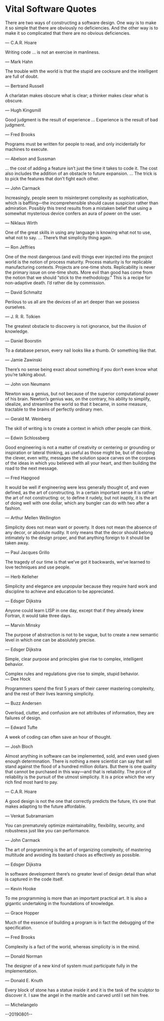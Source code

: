 # Vital Software Quotes

<!-- -->There are two ways of constructing a software design. One way is to make it so simple that there are obviously no deficiencies. And the other way is to make it so complicated that there are no obvious deficiencies.  
&mdash; C.A.R. Hoare

<!-- -->Writing code &hellip; is not an exercise in manliness.  
&mdash; Mark Hahn

<!-- -->The trouble with the world is that the stupid are cocksure and the intelligent are full of doubt.  
&mdash; Bertrand Russell

<!-- -->A charlatan makes obscure what is clear; a thinker makes clear what is obscure.  
&mdash; Hugh Kingsmill

<!-- -->Good judgment is the result of experience &hellip; Experience is the result of bad judgment.  
&mdash; Fred Brooks

<!-- --> Programs must be written for people to read, and only incidentally for machines to execute.  
&mdash; Abelson and Sussman

<!-- -->&hellip; the cost of adding a feature isn’t just the time it takes to code it. The cost also includes the addition of an obstacle to future expansion. &hellip; The trick is to pick the features that don’t fight each other.  
&mdash; John Carmack

<!-- -->Increasingly, people seem to misinterpret complexity as sophistication, which is baffling—the incomprehensible should cause suspicion rather than admiration. Possibly this trend results from a mistaken belief that using a somewhat mysterious device confers an aura of power on the user.  
&mdash; Niklaus Wirth

<!-- -->One of the great skills in using any language is knowing what not to use, what not to say. &hellip; There’s that simplicity thing again.  
&mdash; Ron Jeffries

<!-- -->One of the most dangerous (and evil) things ever injected into the project world is the notion of process maturity. Process maturity is for replicable manufacturing contexts. Projects are one-time shots. Replicability is never the primary issue on one-time shots. More evil than good has come from the notion that we should “stick to the methodology.” This is a recipe for non-adaptive death. I’d rather die by commission.  
&mdash; David Schmaltz

<!-- -->Perilous to us all are the devices of an art deeper than we possess ourselves.  
&mdash; J. R. R. Tolkien

<!-- -->The greatest obstacle to discovery is not ignorance, but the illusion of knowledge.  
&mdash; Daniel Boorstin

<!-- -->To a database person, every nail looks like a thumb. Or something like that.  
&mdash; Jamie Zawinski

<!-- -->There’s no sense being exact about something if you don’t even know what you’re talking about.  
&mdash; John von Neumann

<!-- -->Newton was a genius, but not because of the superior computational power of his brain. Newton’s genius was, on the contrary, his ability to simplify, idealize, and streamline the world so that it became, in some measure, tractable to the brains of perfectly ordinary men.  
&mdash; Gerald M. Weinberg

<!-- -->The skill of writing is to create a context in which other people can think.  
&mdash; Edwin Schlossberg

<!-- -->Good engineering is not a matter of creativity or centering or grounding or inspiration or lateral thinking, as useful as those might be, but of decoding the clever, even witty, messages the solution space carves on the corpses of the ideas in which you believed with all your heart, and then building the road to the next message.  
&mdash; Fred Hapgood

<!-- -->It would be well if engineering were less generally thought of, and even defined, as the art of constructing. In a certain important sense it is rather the art of not constructing: or, to define it rudely, but not inaptly, it is the art of doing well with one dollar, which any bungler can do with two after a fashion.  
&mdash; Arthur Mellen Wellington

<!-- -->Simplicity does not mean want or poverty. It does not mean the absence of any decor, or absolute nudity. It only means that the decor should belong intimately to the design proper, and that anything foreign to it should be taken away.  
&mdash; Paul Jacques Grillo

<!-- -->The tragedy of our time is that we’ve got it backwards, we’ve learned to love techniques and use people.  
&mdash; Herb Kelleher

<!-- -->Simplicity and elegance are unpopular because they require hard work and discipline to achieve and education to be appreciated.  
&mdash; Edsger Dijkstra

<!-- -->Anyone could learn LISP in one day, except that if they already knew Fortran, it would take three days.  
&mdash; Marvin Minsky

<!-- -->The purpose of abstraction is not to be vague, but to create a new semantic level in which one can be absolutely precise.  
&mdash; Edsger Dijkstra

<!-- -->Simple, clear purpose and principles give rise to complex, intelligent behavior.
Complex rules and regulations give rise to simple, stupid behavior.  
&mdash; Dee Hock

<!-- -->Programmers spend the first 5 years of their career mastering complexity, and the rest of their lives learning simplicity.  
&mdash; Buzz Andersen

<!-- -->Overload, clutter, and confusion are not attributes of information, they are failures of design.  
&mdash; Edward Tufte

<!-- -->A week of coding can often save an hour of thought.  
&mdash; Josh Bloch

<!-- -->Almost anything in software can be implemented, sold, and even used given enough determination. There is nothing a mere scientist can say that will stand against the flood of a hundred million dollars. But there is one quality that cannot be purchased in this way—and that is reliability. The price of reliability is the pursuit of the utmost simplicity. It is a price which the very rich find most hard to pay.  
&mdash; C.A.R. Hoare

<!-- -->A good design is not the one that correctly predicts the future, it’s one that makes adapting to the future affordable.  
&mdash; Venkat Subramaniam

<!-- -->You can prematurely optimize maintainability, flexibility, security, and robustness just like you can performance.  
&mdash; John Carmack

<!-- -->The art of programming is the art of organizing complexity, of mastering multitude and avoiding its bastard chaos as effectively as possible.  
&mdash; Edsger Dijkstra

<!-- -->In software development there’s no greater level of design detail than what is captured in the code itself.  
&mdash; Kevin Hooke

<!-- -->To me programming is more than an important practical art. It is also a gigantic undertaking in the foundations of knowledge.  
&mdash; Grace Hopper

<!-- -->Much of the essence of building a program is in fact the debugging of the specification.  
&mdash; Fred Brooks

<!-- -->Complexity is a fact of the world, whereas simplicity is in the mind.  
&mdash; Donald Norman

<!-- -->The designer of a new kind of system must participate fully in the implementation.  
&mdash; Donald E. Knuth

<!-- -->Every block of stone has a statue inside it and it is the task of the sculptor to discover it. I saw the angel in the marble and carved until I set him free.  
&mdash; Michelangelo

--20190801--